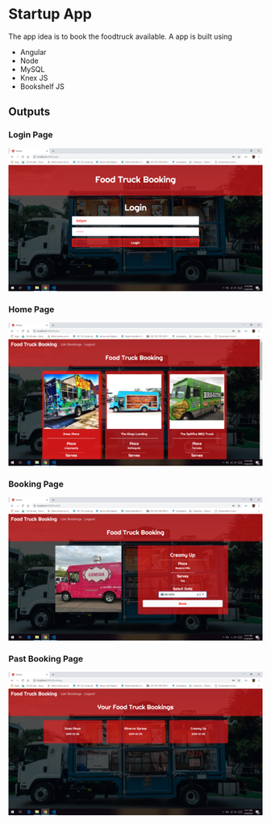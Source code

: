 # Startup App
The app idea is to book the foodtruck available.
A app is built using 
* Angular
* Node
* MySQL
* Knex JS
* Bookshelf JS

## Outputs

### Login Page
![Output Image](https://github.com/kalyan555/Berkadia-Training/blob/master/Week%208/Outputs/login.png)

### Home Page
![Output Image](https://github.com/kalyan555/Berkadia-Training/blob/master/Week%208/Outputs/home.png)

### Booking Page
![Output Image](https://github.com/kalyan555/Berkadia-Training/blob/master/Week%208/Outputs/booking.png)

### Past Booking Page
![Output Image](https://github.com/kalyan555/Berkadia-Training/blob/master/Week%208/Outputs/list.png)

